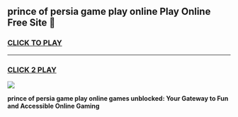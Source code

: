 
## prince of persia game play online Play Online Free Site 👋
<h3>
<a href="https://download.freeplayer.one?title=prince_of_persia_game_play_online&ref=21F">CLICK TO PLAY</a></h3>
<hr>

<h3>
<a href="https://download.freeplayer.one?title=prince_of_persia_game_play_online&ref=21F">CLICK 2 PLAY</a>
  
</h3>

<a href="https://download.freeplayer.one?title=prince_of_persia_game_play_online&ref=21F"><img src="https://cdnb.artstation.com/p/assets/images/images/032/539/853/original/anto-thomas-button-gif.gif"></a>


**prince of persia game play online games unblocked: Your Gateway to Fun and Accessible Online Gaming**

